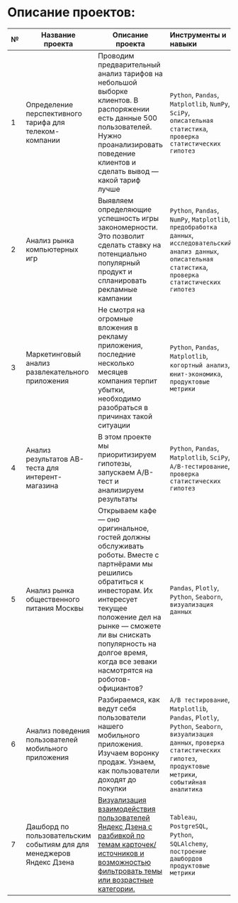 # Описание проектов:
|№|Название проекта     |Описание проекта|Инструменты и навыки|
|-|---------------------|---------------  |:-------------------|
|1|Определение перспективного тарифа для телеком-компании| Проводим предварительный анализ тарифов на небольшой выборке клиентов. В распоряжении есть данные 500 пользователей. Нужно проанализировать поведение клиентов и сделать вывод — какой тариф лучше| `Python`, `Pandas`, `Matplotlib`, `NumPy`, `SciPy`, `описательная статистика`, `проверка статистических гипотез`|
|2|Анализ рынка компьютерных игр|Выявляем определяющие успешность игры закономерности. Это позволит сделать ставку на потенциально популярный продукт и спланировать рекламные кампании|`Python`, `Pandas`, `NumPy`, `Matplotlib`, `предобработка данных`, `исследовательский анализ данных`, `описательная статистика`, `проверка статистических гипотез`|
|3|Маркетинговый анализ развлекательного приложения|Не смотря на огромные вложения в рекламу приложения, последние несколько месяцев компания терпит убытки, необходимо разобраться в причинах такой ситуации|`Python`, `Pandas`, `Matplotlib`, `когортный анализ`, `юнит-экономика`, `продуктовые метрики`|
|4|Анализ результатов AB-теста для интерент-магазина|В этом проекте мы приоритизируем гипотезы, запускаем A/B-тест и анализируем результаты|`Python`, `Pandas`, `Matplotlib`, `SciPy`, `A/B-тестирование`, `проверка статистических гипотез`|
|5|Анализ рынка общественного питания Москвы|Открываем кафе — оно оригинальное, гостей должны обслуживать роботы. Вместе с партнёрами мы решились обратиться к инвесторам. Их интересует текущее положение дел на рынке — сможете ли вы снискать популярность на долгое время, когда все зеваки насмотрятся на роботов-официантов?|`Pandas`, `Plotly`, `Python`, `Seaborn`, `визуализация данных`|
|6|Анализ поведения пользователей мобильного приложения|Разбираемся, как ведут себя пользователи нашего мобильного приложения. Изучаем воронку продаж. Узнаем, как пользователи доходят до покупки|`A/B тестирование`, `Matplotlib`, `Pandas`, `Plotly`, `Python`, `Seaborn`, `визуализация данных`, `проверка статистических гипотез`, `продуктовые метрики`, `событийная аналитика`
|7|Дашборд по пользовательским событиям для для менеджеров Яндекс Дзена|[Визуализация взаимодействия пользователей Яндекс Дзена с разбивкой по темам карточек/источников и возможностью фильтровать темы или возрастные категории. ](https://public.tableau.com/app/profile/evgeniy.ivanets/viz/Dzen_16539997905020/DzenYandex?publish=yes)|`Tableau`, `PostgreSQL`, `Python`, `SQLAlchemy`, `построение дашбордов продуктовые метрики`|
